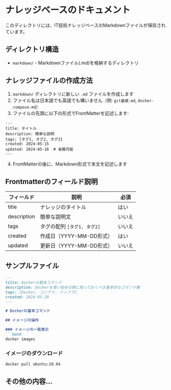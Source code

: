 # ナレッジベースのドキュメント

このディレクトリには、IT技術ナレッジベースのMarkdownファイルが保存されています。

## ディレクトリ構造

- `markdown/` - Markdownファイル(.md)を格納するディレクトリ

## ナレッジファイルの作成方法

1. `markdown/` ディレクトリに新しい `.md` ファイルを作成します
2. ファイル名は日本語でも英語でも構いません（例: `git基礎.md`, `docker-compose.md`）
3. ファイルの先頭に以下の形式でFrontMatterを記述します:

```
---
title: タイトル
description: 簡単な説明
tags: [タグ1, タグ2, タグ3]
created: 2024-05-15
updated: 2024-05-16  # 省略可能
---
```

4. FrontMatterの後に、Markdown形式で本文を記述します

## Frontmatterのフィールド説明

| フィールド | 説明 | 必須 |
|-----------|------|------|
| title | ナレッジのタイトル | はい |
| description | 簡単な説明文 | いいえ |
| tags | タグの配列 `[タグ1, タグ2]` | いいえ |
| created | 作成日（YYYY-MM-DD形式） | はい |
| updated | 更新日（YYYY-MM-DD形式） | いいえ |

## サンプルファイル

```markdown
---
title: Dockerの基本コマンド
description: Dockerを使い始める際に知っておくべき基本的なコマンド集
tags: [Docker, コンテナ, インフラ]
created: 2024-05-20
---

# Dockerの基本コマンド

## イメージの操作

### イメージの一覧表示
```bash
docker images
```

### イメージのダウンロード
```bash
docker pull ubuntu:20.04
```

## その他の内容...
```